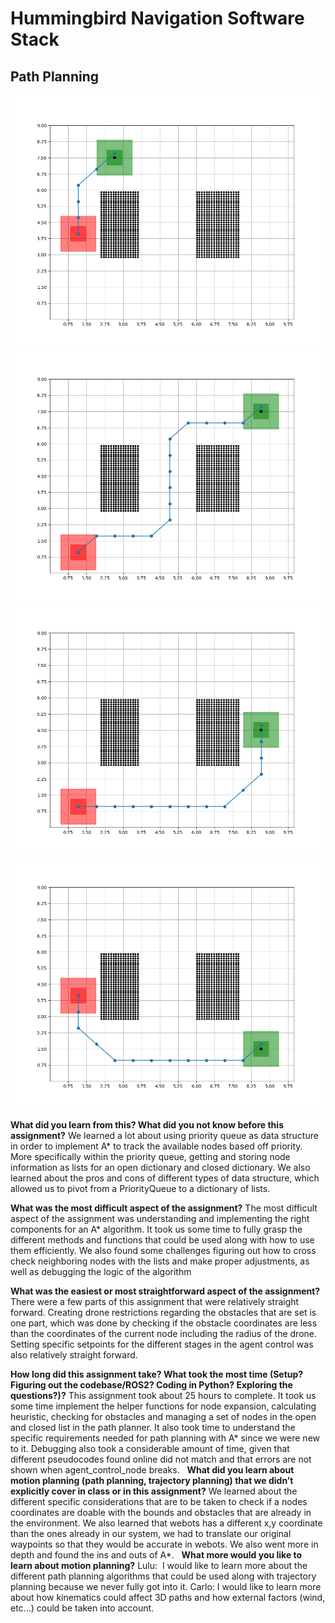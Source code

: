 # Hummingbird Navigation Software Stack

## Path Planning

![](https://github.com/carlocolizzi/hbird_common/blob/main/Figure_1.png)
![](https://github.com/carlocolizzi/hbird_common/blob/main/Figure_2.png)
![](https://github.com/carlocolizzi/hbird_common/blob/main/Figure_3.png)
![](https://github.com/carlocolizzi/hbird_common/blob/main/Figure_4.png)

**What did you learn from this? What did you not know before this assignment?** 
We learned a lot about using priority queue as data structure in order to implement A* to track the available nodes based off priority. More specifically within the priority queue, getting and storing node information as lists for an open dictionary and closed dictionary. We also learned about the pros and cons of different types of data structure, which allowed us to pivot from a PriorityQueue to a dictionary of lists.

**What was the most difficult aspect of the assignment?**
The most difficult aspect of the assignment was understanding and implementing the right components for an A* algorithm. It took us some time to fully grasp the different methods and functions that could be used along with how to use them efficiently. We also found some challenges figuring out how to cross check neighboring nodes with the lists and make proper adjustments, as well as debugging the logic of the algorithm

**What was the easiest or most straightforward aspect of the assignment?**
There were a few parts of this assignment that were relatively straight forward. Creating drone restrictions regarding the obstacles that are set is one part, which was done by checking if the obstacle coordinates are less than the coordinates of the current node including the radius of the drone. Setting specific setpoints for the different stages in the agent control was also relatively straight forward.  

**How long did this assignment take? What took the most time (Setup? Figuring out the codebase/ROS2? Coding in Python? Exploring the questions?)?**
This assignment took about 25 hours to complete. It took us some time implement the helper functions for node expansion, calculating heuristic, checking for obstacles and managing a set of nodes in the open and closed list in the path planner. It also took time to understand the specific requirements needed for path planning with A* since we were new to it. Debugging also took a considerable amount of time, given that different pseudocodes found online did not match and that errors are not shown when agent_control_node breaks.
 
**What did you learn about motion planning (path planning, trajectory planning) that we didn’t explicitly cover in class or in this assignment?**
We learned about the different specific considerations that are to be taken to check if a nodes coordinates are doable with the bounds and obstacles that are already in the environment. We also learned that webots has a different x,y coordinate than the ones already in our system, we had to translate our original waypoints so that they would be accurate in webots. We also went more in depth and found the ins and outs of A*.
 
**What more would you like to learn about motion planning?**
Lulu:  I would like to learn more about the different path planning algorithms that could be used along with trajectory planning because we never fully got into it. 
Carlo: I would like to learn more about how kinematics could affect 3D paths and how external factors (wind, etc...) could be taken into account.

